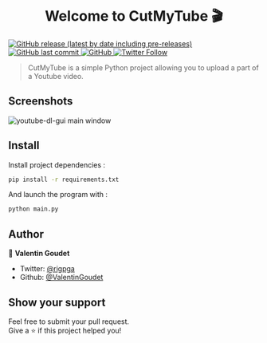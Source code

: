<h1 align="center">Welcome to CutMyTube 🎬</h1>
<p>
  <a href="#" target="_blank">
    <img alt="GitHub release (latest by date including pre-releases)" src="https://img.shields.io/github/v/release/ValentinGoudet/CutMyTube?include_prereleases&style=for-the-badge">
  </a>
  <a href="#" target="_blank">
    <img alt="GitHub last commit" src="https://img.shields.io/github/last-commit/ValentinGoudet/CutMyTube?style=for-the-badge">
  </a>
  <a href="https://github.com/ValentinGoudet/CutMyTube/blob/master/LICENSE" target="_blank">
    <img alt="GitHub" src="https://img.shields.io/github/license/ValentinGoudet/CutMyTube?style=for-the-badge">
  </a>
  <a href="https://twitter.com/rigpga" target="_blank">
    <img alt="Twitter Follow" src="https://img.shields.io/twitter/follow/rigpga?color=%2300acee&label=FOLLOW%20ME%20%28FR%29&style=for-the-badge">
  </a>
</p>

> CutMyTube is a simple Python project allowing you to upload a part of a Youtube video.

## Screenshots
![youtube-dl-gui main window](https://i.ibb.co/fMFrjGt/t-l-chargement.png)

## Install

Install project dependencies :
```sh
pip install -r requirements.txt
```
And launch the program with :
```sh
python main.py
```

## Author

👤 **Valentin Goudet**

* Twitter: [@rigpga](https://twitter.com/rigpga)
* Github: [@ValentinGoudet](https://github.com/ValentinGoudet)

## Show your support

Feel free to submit your pull request.<br />
Give a ⭐️ if this project helped you!
